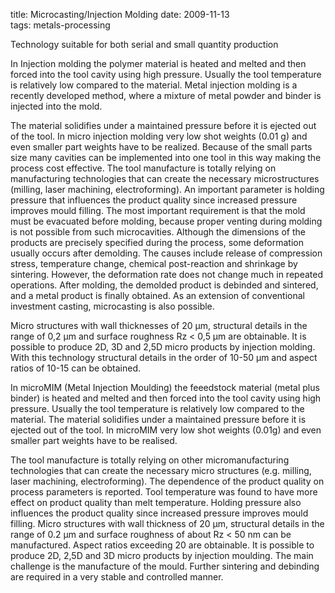 title: Microcasting/Injection Molding
date: 2009-11-13  
tags: metals-processing

Technology suitable for both serial and small quantity production

In Injection molding the polymer material is heated and melted and then forced into the tool cavity using high pressure. Usually the tool temperature is relatively low compared to the material. Metal injection molding is a recently developed method, where a mixture of metal powder and binder is injected into the mold.

The material solidifies under a maintained pressure before it is ejected out of the tool. In micro injection molding very low shot weights (0.01 g) and even smaller part weights have to be realized. Because of the small parts size many cavities can be implemented into one tool in this way making the process cost effective. The tool manufacture is totally relying on manufacturing technologies that can create the necessary microstructures (milling, laser machining, electroforming). An important parameter is holding pressure that influences the product quality since increased pressure improves mould filling. The most important requirement is that the mold must be evacuated before molding, because proper venting during molding is not possible from such microcavities. Although the dimensions of the products are precisely specified during the process, some deformation usually occurs after demolding. The causes include release of compression stress, temperature change, chemical post-reaction and shrinkage by sintering. However, the deformation rate does not change much in repeated operations. After molding, the demolded product is debinded and sintered, and a metal product is finally obtained. As an extension of conventional investment casting, microcasting is also possible.

Micro structures with wall thicknesses of 20 µm, structural details in the range of 0,2 µm and surface roughness Rz < 0,5 µm are obtainable. It is possible to produce 2D, 3D and 2,5D micro products by injection molding. With this technology structural details in the order of 10-50 µm and aspect ratios of 10-15 can be obtained.

In microMIM (Metal Injection Moulding) the feeedstock material (metal plus binder) is heated and melted and then forced into the tool cavity using high pressure. Usually the tool temperature is relatively low compared to the material. The material solidifies under a maintained pressure before it is ejected out of the tool. In microMIM very low shot weights (0.01g) and even smaller part weights have to be realised.

The tool manufacture is totally relying on other micromanufacturing technologies that can create the necessary micro structures (e.g. milling, laser machining, electroforming). The dependence of the product quality on process parameters is reported. Tool temperature was found to have more effect on product quality than melt temperature. Holding pressure also influences the product quality since increased pressure improves mould filling. Micro structures with wall thickness of 20 µm, structural details in the range of 0.2 µm and surface roughness of about Rz < 50 nm can be manufactured. Aspect ratios exceeding 20 are obtainable. It is possible to produce 2D, 2,5D and 3D micro products by injection moulding. The main challenge is the manufacture of the mould. Further sintering and debinding are required in a very stable and controlled manner. 
